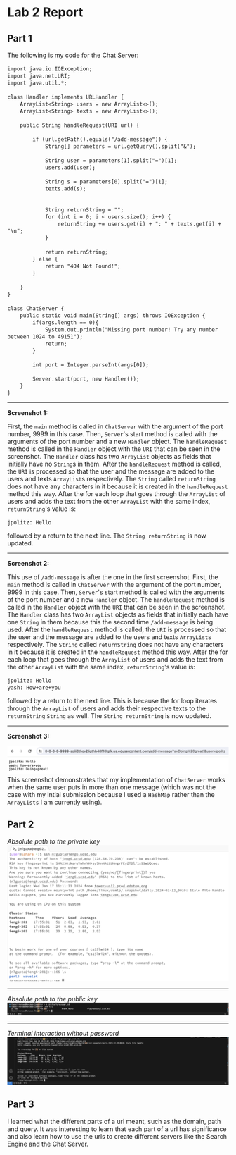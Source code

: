# Lab 2 Report
## Part 1
The following is my code for the Chat Server:
```
import java.io.IOException;
import java.net.URI;
import java.util.*;

class Handler implements URLHandler {
    ArrayList<String> users = new ArrayList<>();
    ArrayList<String> texts = new ArrayList<>();

    public String handleRequest(URI url) {

        if (url.getPath().equals("/add-message")) {
            String[] parameters = url.getQuery().split("&");

            String user = parameters[1].split("=")[1];
            users.add(user);

            String s = parameters[0].split("=")[1];
            texts.add(s);


            String returnString = "";
            for (int i = 0; i < users.size(); i++) {
                returnString += users.get(i) + ": " + texts.get(i) + "\n";
            }

            return returnString;
        } else {
            return "404 Not Found!";
        }

    }
}

class ChatServer {
    public static void main(String[] args) throws IOException {
        if(args.length == 0){
            System.out.println("Missing port number! Try any number between 1024 to 49151");
            return;
        }

        int port = Integer.parseInt(args[0]);

        Server.start(port, new Handler());
    }
}
```
***
**Screenshot 1:**

First, the ```main``` method is called in ```ChatServer``` with the argument of the port number, 9999 in this case. Then, ```Server```'s start method is called with the arguments of the port number and a new ```Handler``` object. The ```handleRequest``` method is called in the ```Handler``` object with the ```URI``` that can be seen in the screenshot. The ```Handler``` class has two ```ArrayList``` objects as fields that initially have no ```String```s in them. After the ```handleRequest``` method is called, the ```URI``` is processed so that the user and the message are added to the users and texts ```ArrayList```s respectively. The ```String``` called ```returnString``` does not have any characters in it because it is created in the ```handleRequest``` method this way. After the for each loop that goes through the ```ArrayList``` of users and adds the text from the other ```ArrayList``` with the same index, ```returnString```'s value is:
```
jpolitz: Hello
```
followed by a return to the next line. The ```String returnString``` is now updated.

***
**Screenshot 2:**

This use of ```/add-message``` is after the one in the first screenshot. First, the ```main``` method is called in ```ChatServer``` with the argument of the port number, 9999 in this case. Then, ```Server```'s start method is called with the arguments of the port number and a new ```Handler``` object. The ```handleRequest``` method is called in the ```Handler``` object with the ```URI``` that can be seen in the screenshot. The ```Handler``` class has two ```ArrayList``` objects as fields that initially each have one ```String``` in them because this the second time ```/add-message``` is being used. After the ```handleRequest``` method is called, the ```URI``` is processed so that the user and the message are added to the users and texts ```ArrayList```s respectively. The ```String``` called ```returnString``` does not have any characters in it because it is created in the ```handleRequest``` method this way. After the for each loop that goes through the ```ArrayList``` of users and adds the text from the other ```ArrayList``` with the same index, ```returnString```'s value is:
```
jpolitz: Hello
yash: How+are+you
```
followed by a return to the next line. This is because the for loop iterates through the ```ArrayList``` of users and adds their respective texts to the ```returnString``` ```String``` as well. The ```String returnString``` is now updated.

***
**Screenshot 3:**

![lab2part1_3](lab2part1_3.png)
This screenshot demonstrates that my implementation of ```ChatServer``` works when the same user puts in more than one message (which was not the case with my intial submission because I used a ```HashMap``` rather than the ```ArrayLists``` I am currently using).

## Part 2
_Absolute path to the private key_
![lab2part2_1](lab2part2_1.png)
***

_Absolute path to the public key_
![lab2part2_2](lab2part2_2.png)
***

_Terminal interaction without password_
![lab2part2_3](lab2part2_3.png)

## Part 3
I learned what the different parts of a url meant, such as the domain, path and query. It was interesting to learn that each part of a url has significance and also learn how to use the urls to create different servers like the Search Engine and the Chat Server.

